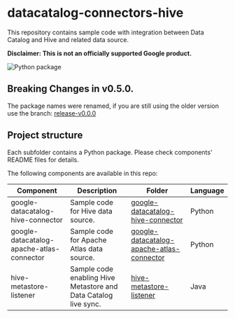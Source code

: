 # datacatalog-connectors-hive

This repository contains sample code with integration between Data Catalog and Hive and related data source.

**Disclaimer: This is not an officially supported Google product.**

![Python package](https://github.com/GoogleCloudPlatform/datacatalog-connectors-hive/workflows/Python%20package/badge.svg?branch=master)

## **Breaking Changes in v0.5.0.**

The package names were renamed, if you are still using the older version use the branch: [release-v0.0.0](https://github.com/GoogleCloudPlatform/datacatalog-connectors-hive/tree/release-v0.0.0)

## Project structure

Each subfolder contains a Python package. Please check components' README files for
details.

The following components are available in this repo:

| Component | Description | Folder | Language | 
|-----------|-------------|--------|----------|
| google-datacatalog-hive-connector | Sample code for Hive data source. | [google-datacatalog-hive-connector](https://github.com/GoogleCloudPlatform/datacatalog-connectors-hive/tree/master/google-datacatalog-hive-connector) | Python |
| google-datacatalog-apache-atlas-connector | Sample code for Apache Atlas data source. | [google-datacatalog-apache-atlas-connector](https://github.com/GoogleCloudPlatform/datacatalog-connectors-hive/tree/master/google-datacatalog-apache-atlas-connector) | Python |
| hive-metastore-listener | Sample code enabling Hive Metastore and Data Catalog live sync. | [hive-metastore-listener](https://github.com/GoogleCloudPlatform/datacatalog-connectors-hive/tree/master/hive-metastore-listener) | Java |
